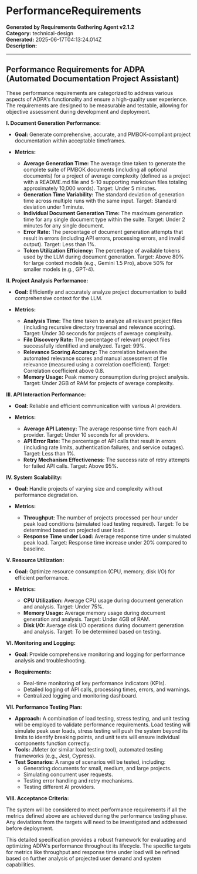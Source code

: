 # PerformanceRequirements

**Generated by Requirements Gathering Agent v2.1.2**  
**Category:** technical-design  
**Generated:** 2025-06-17T04:13:24.014Z  
**Description:** 

---

## Performance Requirements for ADPA (Automated Documentation Project Assistant)

These performance requirements are categorized to address various aspects of ADPA's functionality and ensure a high-quality user experience.  The requirements are designed to be measurable and testable, allowing for objective assessment during development and deployment.

**I.  Document Generation Performance:**

* **Goal:**  Generate comprehensive, accurate, and PMBOK-compliant project documentation within acceptable timeframes.

* **Metrics:**
    * **Average Generation Time:** The average time taken to generate the complete suite of PMBOK documents (including all optional documents) for a project of average complexity (defined as a project with a README.md file and 5-10 supporting markdown files totaling approximately 10,000 words). Target:  Under 5 minutes.
    * **Generation Time Variability:** The standard deviation of generation time across multiple runs with the same input. Target: Standard deviation under 1 minute.
    * **Individual Document Generation Time:**  The maximum generation time for any single document type within the suite. Target:  Under 2 minutes for any single document.
    * **Error Rate:** The percentage of document generation attempts that result in errors (including API errors, processing errors, and invalid output). Target: Less than 1%.
    * **Token Utilization Efficiency:** The percentage of available tokens used by the LLM during document generation.  Target:  Above 80% for large context models (e.g., Gemini 1.5 Pro), above 50% for smaller models (e.g., GPT-4).


**II.  Project Analysis Performance:**

* **Goal:**  Efficiently and accurately analyze project documentation to build comprehensive context for the LLM.

* **Metrics:**
    * **Analysis Time:** The time taken to analyze all relevant project files (including recursive directory traversal and relevance scoring). Target: Under 30 seconds for projects of average complexity.
    * **File Discovery Rate:** The percentage of relevant project files successfully identified and analyzed. Target:  99%.
    * **Relevance Scoring Accuracy:**  The correlation between the automated relevance scores and manual assessment of file relevance (measured using a correlation coefficient). Target: Correlation coefficient above 0.8.
    * **Memory Usage:** Peak memory consumption during project analysis. Target: Under 2GB of RAM for projects of average complexity.


**III.  API Interaction Performance:**

* **Goal:**  Reliable and efficient communication with various AI providers.

* **Metrics:**
    * **Average API Latency:** The average response time from each AI provider. Target: Under 10 seconds for all providers.
    * **API Error Rate:** The percentage of API calls that result in errors (including rate limits, authentication failures, and service outages). Target: Less than 1%.
    * **Retry Mechanism Effectiveness:** The success rate of retry attempts for failed API calls. Target:  Above 95%.


**IV.  System Scalability:**

* **Goal:**  Handle projects of varying size and complexity without performance degradation.

* **Metrics:**
    * **Throughput:** The number of projects processed per hour under peak load conditions (simulated load testing required). Target:  To be determined based on projected user load.
    * **Response Time under Load:**  Average response time under simulated peak load. Target:  Response time increase under 20% compared to baseline.


**V.  Resource Utilization:**

* **Goal:**  Optimize resource consumption (CPU, memory, disk I/O) for efficient performance.

* **Metrics:**
    * **CPU Utilization:** Average CPU usage during document generation and analysis. Target:  Under 75%.
    * **Memory Usage:** Average memory usage during document generation and analysis. Target:  Under 4GB of RAM.
    * **Disk I/O:** Average disk I/O operations during document generation and analysis. Target:  To be determined based on testing.


**VI.  Monitoring and Logging:**

* **Goal:**  Provide comprehensive monitoring and logging for performance analysis and troubleshooting.

* **Requirements:**
    * Real-time monitoring of key performance indicators (KPIs).
    * Detailed logging of API calls, processing times, errors, and warnings.
    * Centralized logging and monitoring dashboard.


**VII. Performance Testing Plan:**

* **Approach:** A combination of load testing, stress testing, and unit testing will be employed to validate performance requirements.  Load testing will simulate peak user loads, stress testing will push the system beyond its limits to identify breaking points, and unit tests will ensure individual components function correctly.
* **Tools:**  JMeter (or similar load testing tool), automated testing frameworks (e.g., Jest, Cypress).
* **Test Scenarios:**  A range of scenarios will be tested, including:
    * Generating documents for small, medium, and large projects.
    * Simulating concurrent user requests.
    * Testing error handling and retry mechanisms.
    * Testing different AI providers.

**VIII.  Acceptance Criteria:**

The system will be considered to meet performance requirements if all the metrics defined above are achieved during the performance testing phase.  Any deviations from the targets will need to be investigated and addressed before deployment.


This detailed specification provides a robust framework for evaluating and optimizing ADPA's performance throughout its lifecycle.  The specific targets for metrics like throughput and response time under load will be refined based on further analysis of projected user demand and system capabilities.
